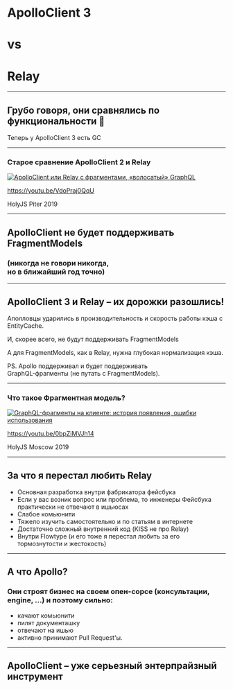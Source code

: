 # ApolloClient 3

# vs <!-- .element: class="grey" -->

# Relay

-----

## Грубо говоря, они сравнялись по функциональности 🎉

Теперь у ApolloClient 3 есть GC <!-- .element: class="green" -->

-----

### Старое сравнение ApolloClient 2 и Relay

<a href="https://youtu.be/VdoPraj0QqU" target="_blank"><img src="https://img.youtube.com/vi/VdoPraj0QqU/0.jpg" alt="ApolloClient или Relay с фрагментами, «волосатый» GraphQL" style="max-width: 580px" class="plain" /></a>

<https://youtu.be/VdoPraj0QqU>

HolyJS Piter 2019

-----

## ApolloClient не будет поддерживать FragmentModels

### (никогда не говори никогда, <br/>но в ближайший год точно) <!-- .element: class="fragment gray" -->

-----

## ApolloClient 3 и Relay – их дорожки разошлись!

Аполловцы ударились в производительность и скорость работы кэша c EntityCache. <!-- .element: class="fragment green" --> 

И, скорее всего, не будут поддерживать FragmentModels<!-- .element: class="fragment orange" -->

А для FragmentModels, как в Relay, нужна глубокая нормализация кэша. <!-- .element: class="fragment red" -->

PS. Apollo поддерживал и будет поддерживать <br/>GraphQL-фрагменты (не путать с FragmentModels). <!-- .element: class="fragment" -->

-----

### Что такое Фрагментная модель?

<a href="https://www.youtube.com/watch?v=0bpZiMVJh14" target="_blank"><img src="https://img.youtube.com/vi/0bpZiMVJh14/0.jpg" alt="GraphQL-фрагменты на клиенте: история появления, ошибки использования" style="max-width: 580px" class="plain" /></a>

<https://youtu.be/0bpZiMVJh14>

HolyJS Moscow 2019

-----

## За что я перестал любить Relay  <!-- .element: class="red" -->

- Основная разработка внутри фабрикатора фейсбука <!-- .element: class="fragment" -->
- Если у вас возник вопрос или проблема, то инженеры Фейсбука практически не отвечают в ишьюсах <!-- .element: class="fragment" -->
- Слабое комьюнити <!-- .element: class="fragment" -->
- Тяжело изучить самостоятельно и по статьям в интернете <!-- .element: class="fragment" -->
- Достаточно сложный внутренний код (KISS не про Relay) <!-- .element: class="fragment" -->
- Внутри Flowtype (и его тоже я перестал любить за его тормознутости и жестокость) <!-- .element: class="fragment" -->

-----

## А что Apollo?

### Они строят бизнес на своем опен-сорсе (консультации, engine, ...) и поэтому сильно: <!-- .element: class="fragment green" -->

- качают комьюнити <!-- .element: class="fragment" -->
- пилят документашку <!-- .element: class="fragment" -->
- отвечают на ишью <!-- .element: class="fragment" -->
- активно принимают Pull Request'ы. <!-- .element: class="fragment" -->

-----

## ApolloClient – уже серьезный энтерпрайзный инструмент
